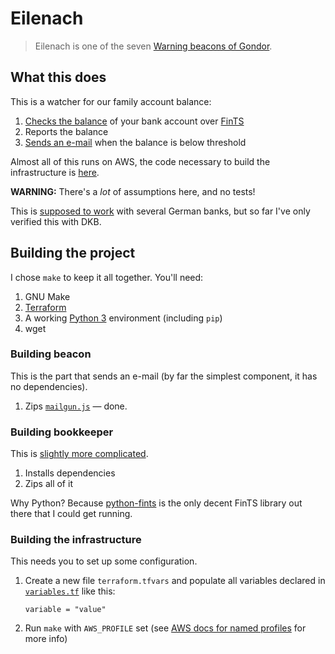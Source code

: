 # Eilenach

> Eilenach is one of the seven [Warning beacons of Gondor](http://lotr.wikia.com/wiki/Warning_beacons_of_Gondor).

## What this does

This is a watcher for our family account balance:

1. [Checks the balance](src/bookkeeper/bookkeeper.py) of your bank account over [FinTS](https://en.wikipedia.org/wiki/FinTS)
2. Reports the balance
3. [Sends an e-mail](src/beacon/mailgun.js) when the balance is below threshold

Almost all of this runs on AWS, the code necessary to build the infrastructure
is [here](infrastructure/bookkeeper.tf).

**WARNING:** There's a _lot_ of assumptions here, and no tests!

This is [supposed to work](https://github.com/raphaelm/python-fints#limitations)
with several German banks, but so far I've only verified this with DKB.

## Building the project

I chose `make` to keep it all together. You'll need:

1. GNU Make
2. [Terraform](https://www.terraform.io/)
3. A working [Python 3](https://www.python.org/) environment (including `pip`)
4. wget

### Building beacon

This is the part that sends an e-mail (by far the simplest component, it has no dependencies).

1. Zips [`mailgun.js`](src/beacon/mailgun.js) — done.

### Building bookkeeper

This is [slightly more complicated](src/bookkeeper/Makefile).

1. Installs dependencies
2. Zips all of it

Why Python? Because [python-fints](https://github.com/raphaelm/python-fints) is the only
decent FinTS library out there that I could get running.

### Building the infrastructure

This needs you to set up some configuration.

1. Create a new file `terraform.tfvars` and populate all variables declared in [`variables.tf`](infrastructure/variables.tf) like this:
   ```
   variable = "value"
   ```
2. Run `make` with `AWS_PROFILE` set (see [AWS docs for named profiles](https://docs.aws.amazon.com/cli/latest/userguide/cli-multiple-profiles.html) for more info)
